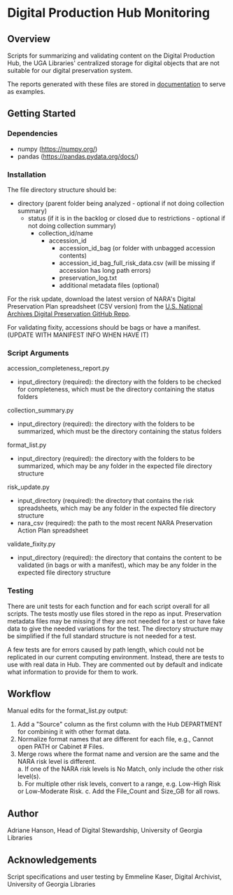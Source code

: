 # Digital Production Hub Monitoring

## Overview

Scripts for summarizing and validating content on the Digital Production Hub, 
the UGA Libraries' centralized storage for digital objects that are not suitable for our digital preservation system.

The reports generated with these files are stored in [documentation](documentation) to serve as examples. 

## Getting Started

### Dependencies

- numpy (https://numpy.org/)
- pandas (https://pandas.pydata.org/docs/)

### Installation

The file directory structure should be:

- directory (parent folder being analyzed - optional if not doing collection summary)
    - status (if it is in the backlog or closed due to restrictions - optional if not doing collection summary)
        - collection_id/name
            - accession_id
                - accession_id_bag (or folder with unbagged accession contents)
                - accession_id_bag_full_risk_data.csv (will be missing if accession has long path errors)
                - preservation_log.txt
                - additional metadata files (optional)

For the risk update, download the latest version of NARA's Digital Preservation Plan spreadsheet (CSV version) from the 
[U.S. National Archives Digital Preservation GitHub Repo](https://github.com/usnationalarchives/digital-preservation).

For validating fixity, accessions should be bags or have a manifest. (UPDATE WITH MANIFEST INFO WHEN HAVE IT)

### Script Arguments

accession_completeness_report.py

- input_directory (required): the directory with the folders to be checked for completeness, 
  which must be the directory containing the status folders 

collection_summary.py

- input_directory (required): the directory with the folders to be summarized,
  which must be the directory containing the status folders

format_list.py

- input_directory (required): the directory with the folders to be summarized, 
  which may be any folder in the expected file directory structure

risk_update.py

- input_directory (required): the directory that contains the risk spreadsheets,
  which may be any folder in the expected file directory structure
- nara_csv (required): the path to the most recent NARA Preservation Action Plan spreadsheet

validate_fixity.py

- input_directory (required): the directory that contains the content to be validated (in bags or with a manifest),
  which may be any folder in the expected file directory structure

### Testing

There are unit tests for each function and for each script overall for all scripts.
The tests mostly use files stored in the repo as input. 
Preservation metadata files may be missing if they are not needed for a test 
or have fake data to give the needed variations for the test.
The directory structure may be simplified if the full standard structure is not needed for a test.

A few tests are for errors caused by path length, which could not be replicated in our current computing environment.
Instead, there are tests to use with real data in Hub.
They are commented out by default and indicate what information to provide for them to work.

## Workflow

Manual edits for the format_list.py output:
1. Add a "Source" column as the first column with the Hub DEPARTMENT for combining it with other format data.
2. Normalize format names that are different for each file, e.g., Cannot open PATH or Cabinet # Files.
3. Merge rows where the format name and version are the same and the NARA risk level is different.  
   a. If one of the NARA risk levels is No Match, only include the other risk level(s).  
   b. For multiple other risk levels, convert to a range, e.g. Low-High Risk or Low-Moderate Risk.
   c. Add the File_Count and Size_GB for all rows.

## Author

Adriane Hanson, Head of Digital Stewardship, University of Georgia Libraries

## Acknowledgements

Script specifications and user testing by Emmeline Kaser, Digital Archivist, University of Georgia Libraries
